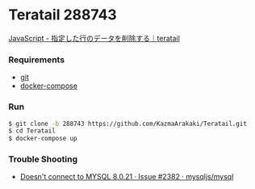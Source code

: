 # Teratail 288743

[JavaScript - 指定した行のデータを削除する｜teratail](https://teratail.com/questions/288743)

### Requirements

- [git](https://git-scm.com/downloads)
- [docker-compose](https://docs.docker.com/compose/install/)

### Run

```sh
$ git clone -b 288743 https://github.com/KazmaArakaki/Teratail.git
$ cd Teratail
$ docker-compose up
```

### Trouble Shooting

- [Doesn't connect to MYSQL 8.0.21 · Issue #2382 · mysqljs/mysql](https://github.com/mysqljs/mysql/issues/2382#issuecomment-671452054)

